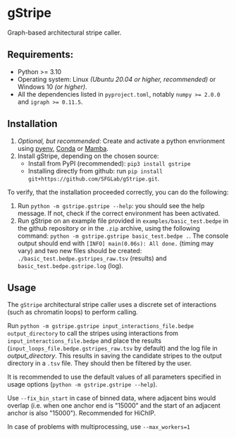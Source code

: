 # gStripe

Graph-based architectural stripe caller.

## Requirements:

* Python >= 3.10
* Operating system: Linux *(Ubuntu 20.04 or higher, recommended)* or Windows 10 *(or higher)*.
* All the dependencies listed in `pyproject.toml`, notably `numpy >= 2.0.0` and `igraph >= 0.11.5`.

## Installation

1. *Optional, but recommended*: Create and activate a python envrionment using [pyenv](https://github.com/pyenv/pyenv), [Conda](https://docs.conda.io/projects/conda/en/latest/user-guide/tasks/manage-environments.html) or [Mamba](https://mamba.readthedocs.io/en/latest/index.html).
2. Install gStripe, depending on the chosen source:
    * Install from PyPI (recommended): `pip3 install gstripe`
    * Installing directly from github: run `pip install git+https://github.com/SFGLab/gStripe.git`.
    
To verify, that the installation proceeded correctly, you can do the following:
1. Run `python -m gstripe.gstripe --help`: you should see the help message. If not, check if the correct environment has been activated.
2. Run gStripe on an example file provided in `examples/basic_test.bedpe` in the github repository or in the `.zip` archive, using the following command: `python -m gstripe.gstripe basic_test.bedpe .`. The console output should end with `[INFO] main(0.06s): All done.` (timing may vary) and two new files should be created: `./basic_test.bedpe.gstripes_raw.tsv` (results) and `basic_test.bedpe.gstripe.log` (log).

## Usage

The `gStripe` architectural stripe caller uses a discrete set of interactions (such as chromatin loops) to perform calling.

Run `python -m gstripe.gstripe input_interactions_file.bedpe output_directory` to call the stripes using interactions from `input_interactions_file.bedpe` and place the results (`input_loops_file.bedpe.gstripes_raw.tsv` by default) and the log file in _output_directory_.
This results in saving the candidate stripes to the output directory in a `.tsv` file. They should then be filtered by the user.

It is recommended to use the default values of all parameters specified in usage options (`python -m gstripe.gstripe --help`).

Use `--fix_bin_start` in case of binned data, where adjacent bins would overlap (i.e. when one anchor end is "15000" and the start of an adjacent anchor is also "15000"). Recommended for HiChIP.

In case of problems with multiprocessing, use `--max_workers=1`
